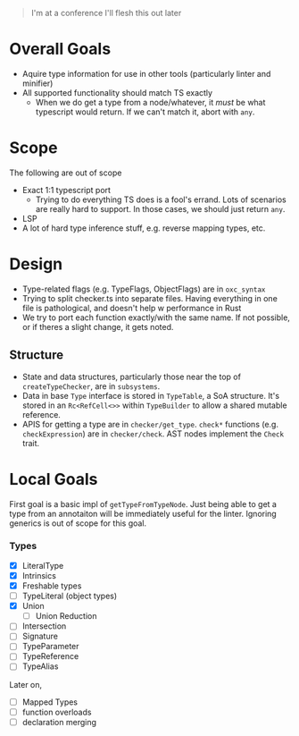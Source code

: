 > I'm at a conference I'll flesh this out later

# Overall Goals

- Aquire type information for use in other tools (particularly linter and
  minifier)
- All supported functionality should match TS exactly
    - When we do get a type from a node/whatever, it _must_ be what typescript
      would return. If we can't match it, abort with `any`.

# Scope

The following are out of scope
- Exact 1:1 typescript port
    - Trying to do everything TS does is a fool's errand. Lots of scenarios are
      really hard to support. In those cases, we should just return `any`.
- LSP
- A lot of hard type inference stuff, e.g. reverse mapping types, etc.

# Design
- Type-related flags (e.g. TypeFlags, ObjectFlags) are in `oxc_syntax`
- Trying to split checker.ts into separate files. Having everything in one file
  is pathological, and doesn't help w performance in Rust
- We try to port each function exactly/with the same name. If not possible, or
  if theres a slight change, it gets noted.

## Structure
- State and data structures, particularly those near the top of
  `createTypeChecker`, are in `subsystems`.
- Data in base `Type` interface is stored in `TypeTable`, a SoA structure. It's
  stored in an `Rc<RefCell<>>` within `TypeBuilder` to allow a shared mutable
  reference.
- APIS for getting a type are in `checker/get_type`. `check*` functions (e.g.
  `checkExpression`) are in `checker/check`. AST nodes implement the `Check` trait.

# Local Goals
First goal is a basic impl of `getTypeFromTypeNode`. Just being able to get a
type from an annotaiton will be immediately useful for the linter. Ignoring
generics is out of scope for this goal.
### Types
- [x] LiteralType
- [x] Intrinsics
- [x] Freshable types
- [ ] TypeLiteral (object types)
- [x] Union
  - [ ] Union Reduction
- [ ] Intersection
- [ ] Signature
- [ ] TypeParameter
- [ ] TypeReference
- [ ] TypeAlias

Later on,
- [ ] Mapped Types
- [ ] function overloads
- [ ] declaration merging
